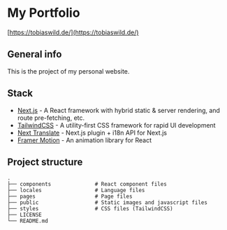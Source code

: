 # My Portfolio

[https://tobiaswild.de/](https://tobiaswild.de/)

## General info

This is the project of my personal website.

## Stack

-   [Next.js](https://nextjs.org/) - A React framework with hybrid static & server rendering, and route pre-fetching, etc.
-   [TailwindCSS](https://tailwindcss.com/) - A utility-first CSS framework for rapid UI development
-   [Next Translate](https://github.com/vinissimus/next-translate) - Next.js plugin + i18n API for Next.js
-   [Framer Motion](https://www.framer.com/motion/) - An animation library for React

## Project structure

```
.
├── components              # React component files
├── locales                 # Language files
├── pages                   # Page files
├── public                  # Static images and javascript files
├── styles                  # CSS files (TailwindCSS)
├── LICENSE
└── README.md
```
